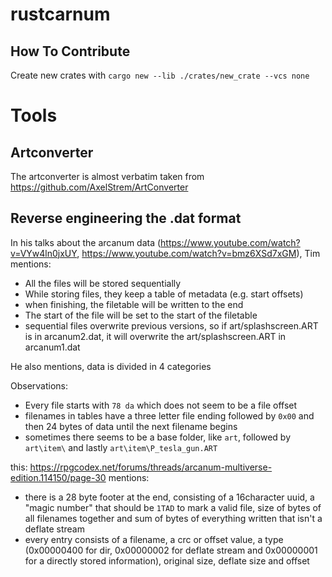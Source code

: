 # rustcarnum

## How To Contribute

Create new crates with `cargo new --lib ./crates/new_crate --vcs none`

# Tools

## Artconverter

The artconverter is almost verbatim taken from https://github.com/AxelStrem/ArtConverter

## Reverse engineering the .dat format

In his talks about the arcanum data (https://www.youtube.com/watch?v=VYw4ln0jxUY, https://www.youtube.com/watch?v=bmz6XSd7xGM), Tim mentions:
* All the files will be stored sequentially
* While storing files, they keep a table of metadata (e.g. start offsets)
* when finishing, the filetable will be written to the end
* The start of the file will be set to the start of the filetable
* sequential files overwrite previous versions, so if art/splashscreen.ART is in arcanum2.dat, it will overwrite the art/splashscreen.ART in arcanum1.dat

He also mentions, data is divided in 4 categories

Observations:
* Every file starts with `78 da` which does not seem to be a file offset
* filenames in tables have a three letter file ending followed by `0x00` and then 24 bytes of data until the next filename begins
* sometimes there seems to be a base folder, like `art`, followed by `art\item\` and lastly `art\item\P_tesla_gun.ART`

this: https://rpgcodex.net/forums/threads/arcanum-multiverse-edition.114150/page-30 mentions:
* there is a 28 byte footer at the end, consisting of a 16character uuid, a "magic number" that should be `1TAD` to mark a valid file, size of bytes of all filenames together and sum of bytes of everything written that isn't a deflate stream
* every entry consists of a filename, a crc or offset value, a type (0x00000400 for dir, 0x00000002 for deflate stream and 0x00000001 for a directly stored information), original size, deflate size and offset